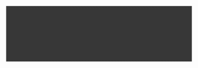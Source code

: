 
<svg id="pattern" width="100%" height="100%" xmlns="http://www.w3.org/2000/svg" version="1.1">
  <defs>
    <pattern id="hatch" width="4" height="4" patternUnits="userSpaceOnUse">
      <rect x="0" y="0" width="4" height="4" fill="#333" />
      <rect x="2" y="0" width="2" height="2" fill="#3B3B3B" />
      <rect x="0" y="2" width="2" height="2" fill="#3B3B3B" />
    </pattern>
  </defs>
  <rect fill="url(#hatch)" x="0" y="0" width="100%" height="100%" />
</svg>
